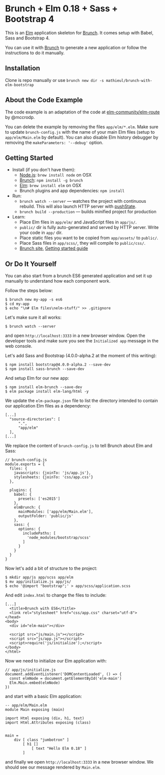 # Brunch + Elm 0.18 + Sass + Bootstrap 4 #

This is an [Elm](http://elm-lang.org) application skeleton for [Brunch](http://brunch.io).
It comes setup with Babel, Sass and Bootstrap 4.

You can use it with [Brunch](http://brunch.io) to generate a new application or follow the instructions to do it manually.

## Installation ##

Clone is repo manually or use `brunch new dir -s mathieul/brunch-with-elm-bootstrap`

## About the Code Example ##

The code example is an adaptation of the code at [elm-community/elm-route]( https://github.com/elm-community/elm-route/tree/master/examples/app) by @mccrodp.

You can delete the example by removing the files `app/elm/*.elm`. Make sure to update `brunch-config.js` with the name of your main Elm files (setup to `app/elm/Main.elm` by default). You can also disable Elm history debugger by removing the `makeParameters: '--debug'` option.

## Getting Started ##

* Install (if you don't have them):
    * [Node.js](http://nodejs.org): `brew install node` on OSX
    * [Brunch](http://brunch.io): `npm install -g brunch`
    * [Elm](http://elm-lang.org): `brew install elm` on OSX
    * Brunch plugins and app dependencies: `npm install`
* Run:
    * `brunch watch --server` — watches the project with continuous rebuild. This will also launch HTTP server with [pushState](https://developer.mozilla.org/en-US/docs/Web/Guide/API/DOM/Manipulating_the_browser_history).
    * `brunch build --production` — builds minified project for production
* Learn:
    * Place Elm files in `app/elm/` and JavaScript files in `app/js/`.
    * `public/` dir is fully auto-generated and served by HTTP server.  Write your code in `app/` dir.
    * Place static files you want to be copied from `app/assets/` to `public/`.
    * Place Sass files in `app/scss/`, they will compile to `public/css/`.
    * [Brunch site](http://brunch.io), [Getting started guide](https://github.com/brunch/brunch-guide#readme)

## Or Do It Yourself ##

You can also start from a brunch ES6 generated application and set it up manually to understand how each component work.

Follow the steps below:

    $ brunch new my-app -s es6
    $ cd my-app
    $ echo "\n# Elm files\nelm-stuff/" >> .gitignore

Let's make sure it all works:

    $ brunch watch --server

and open `http://localhost:3333` in a new browser window. Open the developer tools
and make sure you see the `Initialized app` message in the web console.

Let's add Sass and Bootstrap (4.0.0-alpha.2 at the moment of this writing):

    $ npm install bootstrap@4.0.0-alpha.2 --save-dev
    $ npm install sass-brunch --save-dev

And setup Elm for our new app:

    $ npm install elm-brunch --save-dev
    $ elm package install elm-lang/html -y

We update the `elm-package.json` file to list the directory intended to contain our application Elm files as a dependency:

    [...]
      "source-directories": [
          ".",
          "app/elm"
      ],
    [...]

We replace the content of `brunch-config.js` to tell Brunch about Elm and Sass:

    // brunch-config.js
    module.exports = {
      files: {
        javascripts: {joinTo: 'js/app.js'},
        stylesheets: {joinTo: 'css/app.css'}
      },

      plugins: {
        babel: {
          presets: ['es2015']
        },
        elmBrunch: {
          mainModules: ['app/elm/Main.elm'],
          outputFolder: 'public/js'
        },
        sass: {
          options: {
            includePaths: [
              'node_modules/bootstrap/scss'
            ]
          }
        }
      }
    }

Now let's add a bit of structure to the project:

    $ mkdir app/js app/scss app/elm
    $ mv app/initialize.js app/js/
    $ echo '@import "bootstrap";' > app/scss/application.scss

And edit `index.html` to change the files to include:

    [...]
      <title>Brunch with ES6</title>
      <link rel="stylesheet" href="css/app.css" charset="utf-8">
    </head>
    <body>
      <div id="elm-main"></div>

      <script src="js/main.js"></script>
      <script src="js/app.js"></script>
      <script>require('js/initialize');</script>
    </body>
    </html>

Now we need to initialize our Elm application with:

    // app/js/initialize.js
    document.addEventListener('DOMContentLoaded', () => {
      const elmNode = document.getElementById('elm-main')
      Elm.Main.embed(elmNode)
    })

and start with a basic Elm application:

    -- app/elm/Main.elm
    module Main exposing (main)

    import Html exposing (div, h1, text)
    import Html.Attributes exposing (class)


    main =
        div [ class "jumbotron" ]
            [ h1 []
                [ text "Hello Elm 0.18" ]
            ]

and finally we open `http://localhost:3333` in a new browser window. We should see our message rendered by `Main.elm`.
